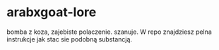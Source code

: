 # arabxgoat-lore
bomba z koza, zajebiste polaczenie. szanuje. 
W repo znajdziesz pelna instrukcje jak stac sie podobną substancją.
